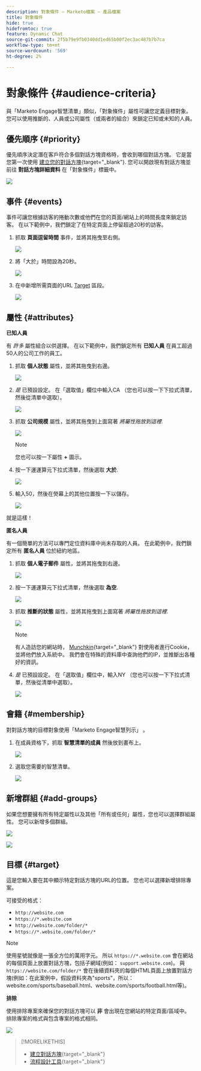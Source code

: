 ```yaml
---
description: 對象條件 — Marketo檔案 — 產品檔案
title: 對象條件
hide: true
hidefromtoc: true
feature: Dynamic Chat
source-git-commit: 2f5b79e9fb0340dd1ed65b00f2ec3ac487b7b7ca
workflow-type: tm+mt
source-wordcount: '569'
ht-degree: 2%

---
```


# 對象條件 {#audience-criteria}

與「Marketo Engage智慧清單」類似，「對象條件」屬性可讓您定義目標對象。 您可以使用推斷的、人員或公司屬性（或兩者的組合）來鎖定已知或未知的人員。

## 優先順序 {#priority}

優先順序決定潛在客戶符合多個對話方塊資格時，會收到哪個對話方塊。 它是當您第一次使用 [建立您的對話方塊](/help/marketo/product-docs/demand-generation/dynamic-chat-two/automated-chat/create-a-dialogue.md){target="_blank"}. 您可以開啟現有對話方塊並前往 **對話方塊詳細資料** 在「對象條件」標籤中。

![](assets/audience-criteria-1.png)

## 事件 {#events}

事件可讓您根據訪客的捲動次數或他們在您的頁面/網站上的時間長度來鎖定訪客。 在以下範例中，我們鎖定了在特定頁面上停留超過20秒的訪客。

1. 抓取 **頁面逗留時間** 事件，並將其拖曳至右側。

   ![](assets/audience-criteria-3.png)

1. 將「大於」時間設為20秒。

   ![](assets/audience-criteria-4.png)

1. 在中新增所需頁面的URL [Target](#target) 區段。

   ![](assets/audience-criteria-5.png)

## 屬性 {#attributes}

**已知人員**

有 _許多_ 屬性組合以供選擇。 在以下範例中，我們鎖定所有 **已知人員** 在員工超過50人的公司工作的員工。

1. 抓取 **個人狀態** 屬性，並將其拖曳到右邊。

   ![](assets/audience-criteria-7.png)

1. _是_ 已預設設定。 在「選取值」欄位中輸入CA （您也可以按一下下拉式清單，然後從清單中選取）。

   ![](assets/audience-criteria-8.png)

1. 抓取 **公司規模** 屬性，並將其拖曳到上面寫著 _將屬性拖放到這裡_.

   ![](assets/audience-criteria-9.png)

   >[!NOTE]
   >
   >您也可以按一下屬性 **+** 圖示。

1. 按一下運運算元下拉式清單，然後選取 **大於**.

   ![](assets/audience-criteria-10.png)

1. 輸入50，然後在熒幕上的其他位置按一下以儲存。

   ![](assets/audience-criteria-11.png)

就是這樣！

**匿名人員**

有一個簡單的方法可以專門定位資料庫中尚未存取的人員。 在此範例中，我們鎖定所有 **匿名人員** 位於紐約地區。

1. 抓取 **個人電子郵件** 屬性，並將其拖曳到右邊。

   ![](assets/audience-criteria-12.png)

1. 按一下運運算元下拉式清單，然後選取 **為空**.

   ![](assets/audience-criteria-13.png)

1. 抓取 **推斷的狀態** 屬性，並將其拖曳到上面寫著 _將屬性拖放到這裡_.

   ![](assets/audience-criteria-14.png)

   >[!NOTE]
   >
   >有人造訪您的網站時， [Munchkin](/help/marketo/product-docs/administration/additional-integrations/add-munchkin-tracking-code-to-your-website.md){target="_blank"} 對使用者進行Cookie，並將他們放入系統中。 我們會在特殊的資料庫中查詢他們的IP，並推斷出各種好的資訊。

1. _是_ 已預設設定。 在「選取值」欄位中，輸入NY （您也可以按一下下拉式清單，然後從清單中選取）。

   ![](assets/audience-criteria-15.png)

## 會籍 {#membership}

對對話方塊的目標對象使用「Marketo Engage智慧列示」 。

1. 在成員資格下，抓取 **智慧清單的成員** 然後放到畫布上。

   ![](assets/audience-criteria-15a.png)

1. 選取您需要的智慧清單。

   ![](assets/audience-criteria-15b.png)

## 新增群組 {#add-groups}

如果您想要擁有所有特定屬性以及其他「所有或任何」屬性，您也可以選擇群組屬性。 您可以新增多個群組。

![](assets/audience-criteria-16.png)

![](assets/audience-criteria-17.png)

## 目標 {#target}

這是您輸入要在其中顯示特定對話方塊的URL的位置。 您也可以選擇新增排除專案。

可接受的格式：

* `http://website.com`
* `https://*.website.com`
* `http://website.com/folder/*`
* `https://*.website.com/folder/*`

>[!NOTE]
>
>使用星號就像是一張全方位的萬用字元。 所以 `https://*.website.com` 會在網站的每個頁面上放置對話方塊，包括子網域(例如： `support.website.com`)。 與 `https://website.com/folder/*` 會在後續資料夾的每個HTML頁面上放置對話方塊(例如：在此案例中，假設資料夾為&quot;sports&quot;，所以：website.com/sports/baseball.html、website.com/sports/football.html等)。

**排除**

使用排除專案來確保您的對話方塊可以 **非** 會出現在您網站的特定頁面/區域中。 排除專案的格式與包含專案的格式相同。

![](assets/audience-criteria-18.png)

>[!MORELIKETHIS]
>
>* [建立對話方塊](/help/marketo/product-docs/demand-generation/dynamic-chat-two/automated-chat/create-a-dialogue.md){target="_blank"}
>* [流程設計工具](/help/marketo/product-docs/demand-generation/dynamic-chat-two/automated-chat/stream-designer.md){target="_blank"}
